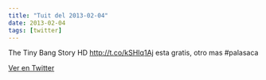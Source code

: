```yaml
---
title: "Tuit del 2013-02-04"
date: 2013-02-04
tags: [twitter]
---
```


The Tiny Bang Story HD http://t.co/kSHIq1Aj esta gratis, otro mas #palasaca



[Ver en Twitter](https://twitter.com/i/web/status/298392098753871872)
